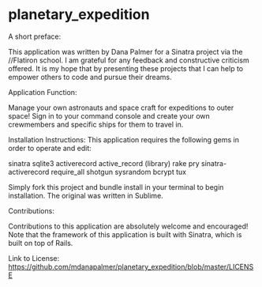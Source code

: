 # planetary_expedition

A short preface:

This application was written by Dana Palmer for a Sinatra project via the //Flatiron school.  I am grateful for any feedback and constructive criticism offered.  It is my hope that by presenting these projects that I can help to empower others to code and pursue their dreams.

Application Function:

Manage your own astronauts and space craft for expeditions to outer space!  Sign in to your command console and create your own crewmembers and specific ships for them to travel in.  

Installation Instructions: 
This application requires the following gems in order to operate and edit:

 sinatra
 sqlite3
 activerecord
 active_record (library)
 rake
 pry
 sinatra-activerecord
 require_all
 shotgun
 sysrandom
 bcrypt
 tux

 Simply fork this project and bundle install in your terminal to begin installation.  The original was written in Sublime.

Contributions:

Contributions to this application are absolutely welcome and encouraged!  Note that the framework of this application is built with Sinatra, which is built on top of Rails.  

Link to License:
https://github.com/mdanapalmer/planetary_expedition/blob/master/LICENSE